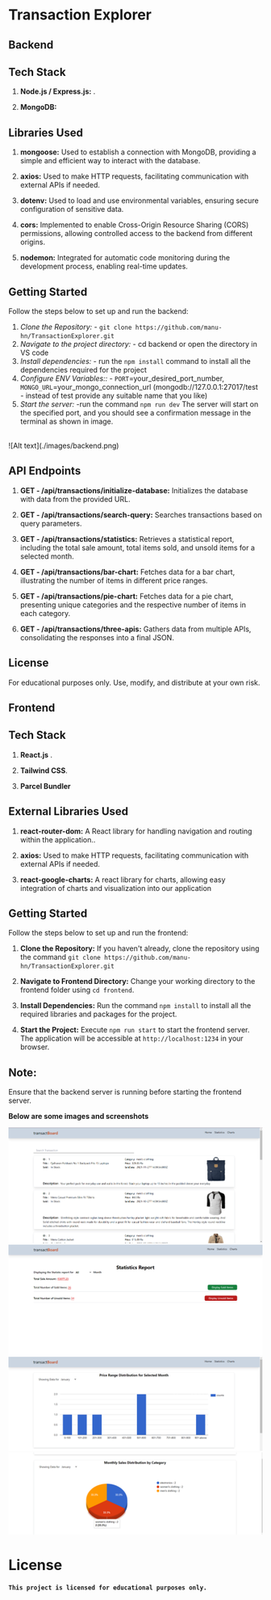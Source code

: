 # Transaction Explorer 

## Backend
## Tech Stack

1. **Node.js / Express.js:** .

2. **MongoDB:** 

## Libraries Used

1. **mongoose:** Used to establish a connection with MongoDB, providing a simple and efficient way to interact with the database.

2. **axios:** Used to make HTTP requests, facilitating communication with external APIs if needed.

3. **dotenv:** Used to load and use environmental variables, ensuring secure configuration of sensitive data.

4. **cors:** Implemented to enable Cross-Origin Resource Sharing (CORS) permissions, allowing controlled access to the backend from different origins.

5. **nodemon:** Integrated for automatic code monitoring during the development process, enabling real-time updates.

## Getting Started

Follow the steps below to set up and run the backend:

1. *Clone the Repository:* - `git clone https://github.com/manu-hn/TransactionExplorer.git`
2. *Navigate to the project directory:* - cd backend or open the directory in VS code
3. *Install dependencies:* - run the `npm install` command to install all the dependencies required for the project
4. *Configure ENV Variables::* - `PORT`=your_desired_port_number, `MONGO_URL`=your_mongo_connection_url (mongodb://127.0.0.1:27017/test - instead of test provide any suitable name that you like)
5. *Start the server:* -run the command `npm run dev` The server will start on the specified port, and you should see a confirmation message in the terminal as shown in  image.
<br />
![Alt text](./images/backend.png)

## API Endpoints

1. **GET - /api/transactions/initialize-database:** Initializes the database with data from the provided URL.

2. **GET - /api/transactions/search-query:** Searches transactions based on query parameters.

3. **GET - /api/transactions/statistics:** Retrieves a statistical report, including the total sale amount, total items sold, and unsold items for a selected month.

4. **GET - /api/transactions/bar-chart:** Fetches data for a bar chart, illustrating the number of items in different price ranges.

5. **GET - /api/transactions/pie-chart:** Fetches data for a pie chart, presenting unique categories and the respective number of items in each category.

6. **GET - /api/transactions/three-apis:** Gathers data from multiple APIs, consolidating the responses into a final JSON.

## License

For educational purposes only. Use, modify, and distribute at your own risk.



## Frontend
## Tech Stack

1. **React.js** .

2. **Tailwind CSS**.
 
3. **Parcel Bundler** 


## External Libraries Used


1. **react-router-dom:** A React library for handling navigation and routing within the application..

2. **axios:** Used to make HTTP requests, facilitating communication with external APIs if needed.

3. **react-google-charts:** A react library for charts, allowing easy integration of charts and visualization into our application

## Getting Started

Follow the steps below to set up and run the frontend:

1. **Clone the Repository:** If you haven't already, clone the repository using the command `git clone https://github.com/manu-hn/TransactionExplorer.git`

2. **Navigate to Frontend Directory:** Change your working directory to the frontend folder using `cd frontend`.

3. **Install Dependencies:** Run the command `npm install` to install all the required libraries and packages for the project.

4. **Start the Project:** Execute `npm run start` to start the frontend server. The application will be accessible at `http://localhost:1234` in your browser.

## Note:
 Ensure that the backend server is running before starting the frontend server.

**Below are some images and screenshots**
<br />

![Alt text](./images/frontend%201.png)
![Alt text](./images/frontend%202.png)
![Alt text](./images/frontend%203.png)
![Alt text](./images/frontend%204.png)
 
# License

**`This project is licensed for educational purposes only.`**